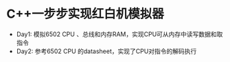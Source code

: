 # C++一步步实现红白机模拟器


- Day1: 模拟6502 CPU 、总线和内存RAM，实现CPU可从内存中读写数据和取指令 
- Day2: 参考6502 CPU 的datasheet，实现了CPU对指令的解码执行